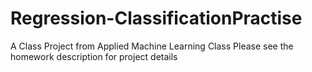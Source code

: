 # Regression-ClassificationPractise
A Class Project from Applied Machine Learning Class
Please see the homework description for project details
